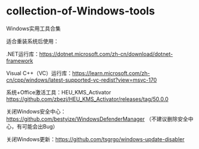 # collection-of-Windows-tools
Windows实用工具合集

适合重装系统后使用：

.NET运行库：https://dotnet.microsoft.com/zh-cn/download/dotnet-framework

Visual C++（VC）运行库：https://learn.microsoft.com/zh-cn/cpp/windows/latest-supported-vc-redist?view=msvc-170

系统+Office激活工具：HEU_KMS_Activator https://github.com/zbezj/HEU_KMS_Activator/releases/tag/50.0.0

关闭Windows安全中心：https://github.com/bestyize/WindowsDefenderManager
（不建议删除安全中心，有可能会出Bug）

关闭Windows更新：https://github.com/tsgrgo/windows-update-disabler

